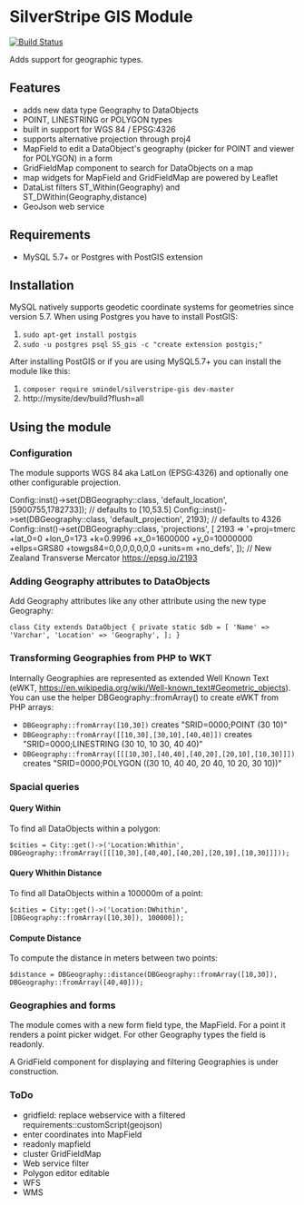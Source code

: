 # SilverStripe GIS Module

[![Build Status](https://travis-ci.org/smindel/silverstripe-gis.svg?branch=master)](https://travis-ci.org/smindel/silverstripe-gis)

Adds support for geographic types.

## Features

- adds new data type Geography to DataObjects
- POINT, LINESTRING or POLYGON types
- built in support for WGS 84 / EPSG:4326
- supports alternative projection through proj4
- MapField to edit a DataObject's geography (picker for POINT and viewer for POLYGON) in a form
- GridFieldMap component to search for DataObjects on a map
- map widgets for MapField and GridFieldMap are powered by Leaflet
- DataList filters ST_Within(Geography) and ST_DWithin(Geography,distance)
- GeoJson web service

## Requirements

- MySQL 5.7+ or Postgres with PostGIS extension

## Installation

MySQL natively supports geodetic coordinate systems for geometries since version 5.7. When using Postgres you have to install PostGIS:

1. `sudo apt-get install postgis`
2. `sudo -u postgres psql SS_gis -c "create extension postgis;"`

After installing PostGIS or if you are using MySQL5.7+ you can install the module like this:

1. `composer require smindel/silverstripe-gis dev-master`
2. http://mysite/dev/build?flush=all

## Using the module

### Configuration

The module supports WGS 84 aka LatLon (EPSG:4326) and optionally one other configurable projection.

Config::inst()->set(DBGeography::class, 'default_location', [5900755,1782733]); // defaults to [10,53.5]
Config::inst()->set(DBGeography::class, 'default_projection', 2193);            // defaults to 4326
Config::inst()->set(DBGeography::class, 'projections', [
    2193 => '+proj=tmerc +lat_0=0 +lon_0=173 +k=0.9996 +x_0=1600000 +y_0=10000000 +ellps=GRS80 +towgs84=0,0,0,0,0,0,0 +units=m +no_defs',
]);                                                                             // New Zealand Transverse Mercator https://epsg.io/2193

### Adding Geography attributes to DataObjects

Add Geography attributes like any other attribute using the new type Geography:

`
class City extends DataObject
{
    private static $db = [
        'Name' => 'Varchar',
        'Location' => 'Geography',
    ];
}
`

### Transforming Geographies from PHP to WKT

Internally Geographies are represented as extended Well Known Text (eWKT, https://en.wikipedia.org/wiki/Well-known_text#Geometric_objects). You can use the helper DBGeography::fromArray() to create eWKT from PHP arrays:

- `DBGeography::fromArray([10,30])` creates "SRID=0000;POINT (30 10)"
- `DBGeography::fromArray([[10,30],[30,10],[40,40]])` creates "SRID=0000;LINESTRING (30 10, 10 30, 40 40)"
- `DBGeography::fromArray([[[10,30],[40,40],[40,20],[20,10],[10,30]]])` creates "SRID=0000;POLYGON ((30 10, 40 40, 20 40, 10 20, 30 10))"

### Spacial queries

#### Query Within

To find all DataObjects within a polygon:

`$cities = City::get()->('Location:Whithin', DBGeography::fromArray([[[10,30],[40,40],[40,20],[20,10],[10,30]]]));`

#### Query Whithin Distance

To find all DataObjects within a 100000m of a point:

`$cities = City::get()->('Location:DWhithin', [DBGeography::fromArray([10,30]), 100000]);`

#### Compute Distance

To compute the distance in meters between two points:

`$distance = DBGeography::distance(DBGeography::fromArray([10,30]), DBGeography::fromArray([40,40]));`

### Geographies and forms

The module comes with a new form field type, the MapField. For a point it renders a point picker widget. For other Geography types the field is readonly.

A GridField component for displaying and filtering Geographies is under construction.

### ToDo

- gridfield: replace webservice with a filtered requirements::customScript(geojson)
- enter coordinates into MapField
- readonly mapfield
- cluster GridFieldMap
- Web service filter
- Polygon editor editable
- WFS
- WMS
